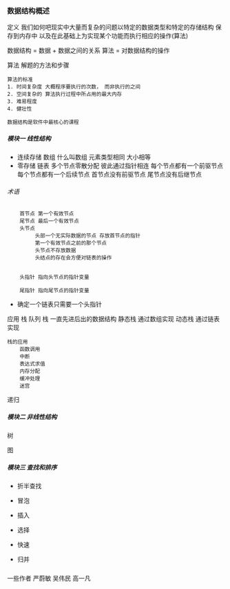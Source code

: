 ### 数据结构概述
 定义
   我们如何吧现实中大量而复杂的问题以特定的数据类型和特定的存储结构
   保存到内存中 以及在此基础上为实现某个功能而执行相应的操作(算法)

   数据结构 = 数据 + 数据之间的关系
   算法 = 对数据结构的操作

 算法
    解题的方法和步骤

    算法的标准
    1. 时间复杂度 大概程序要执行的次数， 而非执行的之间
    2. 空间复杂的 算法执行过程中所占用的最大内存
    3. 难易程度
    4. 健壮性

    数据结构是软件中最核心的课程

##### 模块一 线性结构
* 连续存储 数组
    什么叫数组
        元素类型相同 大小相等
* 零存储 链表
    多个节点零散分配 彼此通过指针相连
    每个节点都有一个前驱节点 每个节点都有一个后续节点
    首节点没有前驱节点 尾节点没有后继节点

######  术语
        首节点 第一个有效节点
        尾节点 最后一个有效节点
        头节点
             头部一个无实际数据的节点 存放首节点的指针
             第一个有效节点之前的那个节点
             头节点不存放数据
             头结点的存在会方便对链表的操作


        头指针 指向头节点的指针变量

        尾指针 指向尾节点的指针变量

* 确定一个链表只需要一个头指针
    >

应用 栈 队列
	栈  一直先进后出的数据结构
	  静态栈 通过数组实现
	  动态栈 通过链表实现

	栈的应用
		函数调用
		中断
		表达式求值
		内存分配
		缓冲处理
		迷宫
	

递归

##### 模块二 非线性结构
树

图

##### 模块三 查找和排序
* 折半查找

* 冒泡
* 插入
* 选择
* 快速
* 归并

#####
一些作者
严蔚敏
吴伟民
高一凡
